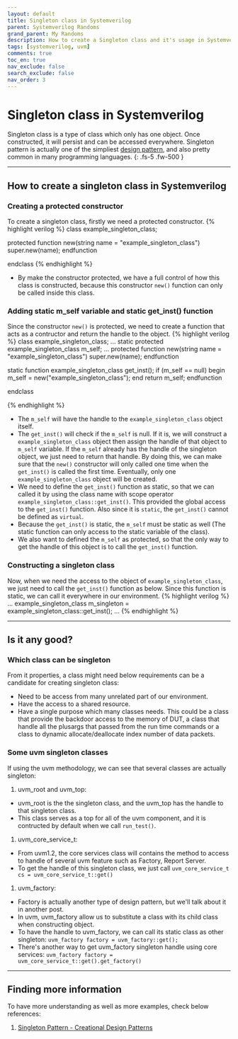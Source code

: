 ```yaml
---
layout: default
title: Singleton class in Systemverilog
parent: Systemverilog Randoms
grand_parent: My Randoms
description: How to create a Singleton class and it's usage in Systemverilog
tags: [systemverilog, uvm]
comments: true
toc_en: true
nav_exclude: false
search_exclude: false
nav_order: 3
---
```


# Singleton class in Systemverilog
Singleton class is a type of class which only has one object. Once constructed, it will persist and can be accessed everywhere.
Singleton pattern is actually one of the simpliest [design pattern](https://refactoring.guru/design-patterns), and also pretty common in many programming languages.
{: .fs-5 .fw-500 }

---
## How to create a singleton class in Systemverilog
### Creating a protected constructor
To create a singleton class, firstly we need a protected constructor.
{% highlight verilog %}
class example_singleton_class;

   protected function new(string name = "example_singleton_class")
      super.new(name);
   endfunction

endclass
{% endhighlight %}
* By make the constructor protected, we have a full control of how this class is constructed,
because this constructor `new()` function can only be called inside this class.

### Adding static m_self variable and static get_inst() function
Since the constructor `new()` is protected, we need to create a function that acts as a contructor and return the handle to the object.
{% highlight verilog %}
class example_singleton_class;
   ...
   static protected example_singleton_class m_self;
   ...
   protected function new(string name = "example_singleton_class")
      super.new(name);
   endfunction

   static function example_singleton_class get_inst();
      if (m_self == null) begin
         m_self = new("example_singleton_class");
      end
      return m_self;
   endfunction

endclass

{% endhighlight %}
* The `m_self` will have the handle to the `example_singleton_class` object itself.
* The `get_inst()` will check if the `m_self` is null. If it is, we will construct a `example_singleton_class` object then assign the handle of that object to `m_self` variable.
If the `m_self` already has the handle of the singleton object, we just need to return that handle.
By doing this, we can make sure that the `new()` constructor will only called one time when the `get_inst()` is called the first time.
Eventually, only one `example_singleton_class` object will be created.
* We need to define the `get_inst()` function as static, so that we can called it by using the class name with scope operator `example_singleton_class::get_inst()`.
This provided the global access to the `get_inst()` function.
Also since it is `static`, the `get_inst()` cannot be defined as `virtual`.
* Because the `get_inst()` is static, the `m_self` must be static as well (The static function can only access to the static variable of the class).
* We also want to defined the `m_self` as protected, so that the only way to get the handle of this object is to call the `get_inst()` function.

### Constructing a singleton class
Now, when we need the access to the object of `example_singleton_class`, we just need to call the `get_inst()` function as below.
Since this function is static, we can call it everywhere in our environment.
{% highlight verilog %}
...
   example_singleton_class m_singleton = example_singleton_class::get_inst();
...
{% endhighlight %}

---
## Is it any good?
### Which class can be singleton
From it properties, a class might need below requirements can be a candidate for creating singleton class:
* Need to be access from many unrelated part of our environment.
* Have the access to a shared resource.
* Have a single purpose which many classes needs.
This could be a class that provide the backdoor access to the memory of DUT, a class that handle all the plusargs that passed from the run time commands 
or a class to dynamic allocate/deallocate index number of data packets.

### Some uvm singleton classes
If using the uvm methodology, we can see that several classes are actually singleton:
1. uvm_root and uvm_top:
* uvm_root is the the singleton class, and the uvm_top has the handle to that singleton class.
* This class serves as a top for all of the uvm component, and it is contructed by default when we call `run_test()`.
1. uvm_core_service_t:
* From uvm1.2, the core services class will contains the method to access to handle of several uvm feature such as Factory, Report Server.
* To get the handle of this singleton class, we just call `uvm_core_service_t cs = uvm_core_service_t::get()`
1. uvm_factory:
* Factory is actually another type of design pattern, but we'll talk about it in another post.
* In uvm, uvm_factory allow us to substitute a class with its child class when constructing object.
* To have the handle to uvm_factory, we can call its static class as other singleton: `uvm_factory factory = uvm_factory::get();`
* There's another way to get uvm_factory singleton handle using core services: `uvm_factory factory = uvm_core_service_t::get().get_factory()`

---
## Finding more information
To have more understanding as well as more examples, check below references:
1. [Singleton Pattern - Creational Design Patterns](https://refactoring.guru/design-patterns/singleton)

